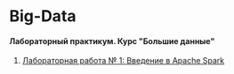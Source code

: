 # Big-Data
#### Лабораторный практикум. Курс "Большие данные"

1. [Лабораторная работа № 1: Введение в Apache Spark](https://github.com/bnepryakhin63/ssau2022/blob/main/)